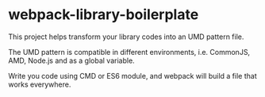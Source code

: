 # webpack-library-boilerplate
This project helps transform your library codes into an UMD pattern file.

The UMD pattern is compatible in different environments, i.e. CommonJS, AMD, Node.js and as a global variable.

Write you code using CMD or ES6 module, and webpack will build a file that works everywhere.

